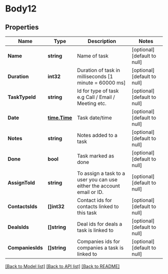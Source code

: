 # Body12

## Properties
Name | Type | Description | Notes
------------ | ------------- | ------------- | -------------
**Name** | **string** | Name of task | [optional] [default to null]
**Duration** | **int32** | Duration of task in milliseconds [1 minute &#x3D; 60000 ms] | [optional] [default to null]
**TaskTypeId** | **string** | Id for type of task e.g Call / Email / Meeting etc. | [optional] [default to null]
**Date** | [**time.Time**](time.Time.md) | Task date/time | [optional] [default to null]
**Notes** | **string** | Notes added to a task | [optional] [default to null]
**Done** | **bool** | Task marked as done | [optional] [default to null]
**AssignToId** | **string** | To assign a task to a user you can use either the account email or ID. | [optional] [default to null]
**ContactsIds** | **[]int32** | Contact ids for contacts linked to this task | [optional] [default to null]
**DealsIds** | **[]string** | Deal ids for deals a task is linked to | [optional] [default to null]
**CompaniesIds** | **[]string** | Companies ids for companies a task is linked to | [optional] [default to null]

[[Back to Model list]](../README.md#documentation-for-models) [[Back to API list]](../README.md#documentation-for-api-endpoints) [[Back to README]](../README.md)


